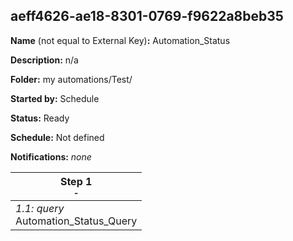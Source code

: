 ## aeff4626-ae18-8301-0769-f9622a8beb35

**Name** (not equal to External Key)**:** Automation_Status

**Description:** n/a

**Folder:** my automations/Test/

**Started by:** Schedule

**Status:** Ready

**Schedule:** Not defined

**Notifications:** _none_


| Step 1<br>_<small>-</small>_ |
| --- |
| _1.1: query_<br>Automation_Status_Query |
